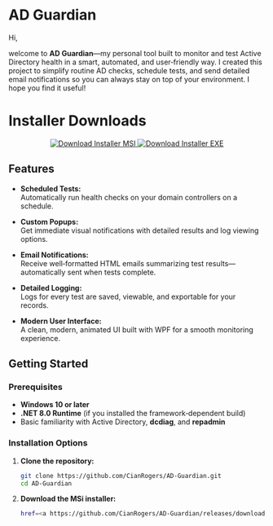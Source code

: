 # AD Guardian

Hi,

welcome to **AD Guardian**—my personal tool built to monitor and test Active Directory health in a smart, automated, and user‑friendly way. I created this project to simplify routine AD checks, schedule tests, and send detailed email notifications so you can always stay on top of your environment. I hope you find it useful!

# Installer Downloads

<!-- Download Buttons -->
<p align="center">
  <!-- Markdown badge styled via shields.io -->
  <a href="https://github.com/CianRogers/AD-Guardian/releases/download/v1.2.0/Domain.Guardian.Installer.msi">
    <img src="https://img.shields.io/badge/Download-MSI-blue?style=for-the-badge&logo=windows" alt="Download Installer MSI">
  </a>
  <a href="https://github.com/CianRogers/AD-Guardian/releases/download/v1.2.0/setup.exe">
    <img src="https://img.shields.io/badge/Download-EXE-blue?style=for-the-badge&logo=windows" alt="Download Installer EXE">
  </a>
</p>

## Features

- **Scheduled Tests:**  
  Automatically run health checks on your domain controllers on a schedule.

- **Custom Popups:**  
  Get immediate visual notifications with detailed results and log viewing options.

- **Email Notifications:**  
  Receive well‑formatted HTML emails summarizing test results—automatically sent when tests complete.

- **Detailed Logging:**  
  Logs for every test are saved, viewable, and exportable for your records.

- **Modern User Interface:**  
  A clean, modern, animated UI built with WPF for a smooth monitoring experience.

## Getting Started

### Prerequisites

- **Windows 10 or later**  
- **.NET 8.0 Runtime** (if you installed the framework‑dependent build)  
- Basic familiarity with Active Directory, **dcdiag**, and **repadmin**

### Installation Options

1. **Clone the repository:**

   ```bash
   git clone https://github.com/CianRogers/AD-Guardian.git
   cd AD-Guardian

2. **Download the MSi installer:**

   ```bash
   href=<a https://github.com/CianRogers/AD-Guardian/releases/download/v1.2.0/Domain.Guardian.Installer.msi <a/>
